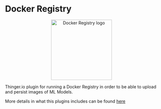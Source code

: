 
# Docker Registry

<p align="center">
  <img src="https://github.com/distribution/distribution/raw/main/distribution-logo.svg" alt="Docker Registry logo" width="200"/>
</p>

Thinger.io plugin for running a Docker Registry in order to be able to upload and persist images of ML Models.

More details in what this plugins includes can be found [here](https://github.com/distribution/distribution)
